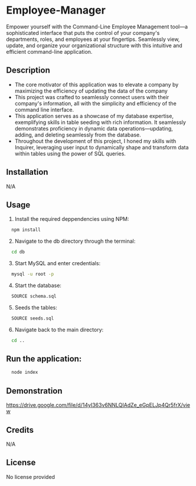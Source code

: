 # Employee-Manager

Empower yourself with the Command-Line Employee Management tool—a sophisticated interface that puts the control of your company's departments, roles, and employees at your fingertips. Seamlessly view, update, and organize your organizational structure with this intuitive and efficient command-line application.


## Description 
- The core motivator of this application was to elevate a company by maximizing the efficiency of updating the data of the company
- This project was crafted to seamlessly connect users with their company's information, all with the simplicity and efficiency of the command line interface.
- This application serves as a showcase of my database expertise, exemplifying skills in table seeding with rich information. It seamlessly demonstrates proficiency in dynamic data operations—updating, adding, and deleting seamlessly from the database.
- Throughout the development of this project, I honed my skills with Inquirer, leveraging user input to dynamically shape and transform data within tables using the power of SQL queries. 

## Installation 
N/A

## Usage 
1. Install the required deppendencies using NPM:
 ```bash
   npm install
   ```

2. Navigate to the db directory through the terminal:
 ```bash
   cd db
   ```

3. Start MySQL and enter credentials:
 ```bash
   mysql -u root -p 
   ```

4. Start the database:
 ```bash
   SOURCE schema.sql
   ```

5. Seeds the tables:
 ```bash
   SOURCE seeds.sql
   ```

6. Navigate back to the main directory:
 ```bash
   cd ..
   ```

## Run the application:
 ```bash
   node index
   ```

## Demonstration
https://drive.google.com/file/d/14yI363v6NNLQIAdZe_eGpELJp4Qr5frX/view

## Credits 
N/A

## License 
No license provided
